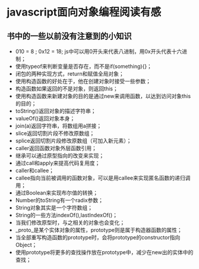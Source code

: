 # javascript面向对象编程阅读有感
## 书中的一些以前没有注意到的小知识
- 010 = 8 ; 0x12 = 18; js中可以用0开头来代表八进制，用0x开头代表十六进制；
- 使用typeof来判断变量是否存在，而不是if(something){}；
- 闭包的两种实现方式，return和赋值全局对象；
- 使用构造函数的好处在于，他在创建对象时接受一些参数；
- 构造函数如果返回的不是对象，则返回this；
- 使用构造函数来新建对象的目的是通过new来调用函数，以达到访问对象this的目的；
- toString()返回对象的描述字符串；
- valueOf()返回对象本身；
- join(a)返回字符串，将数组用a拼接；
- slice返回切割片段不修改原数组；
- splice返回切割片段修改原数组（可加入新元素）；
- caller返回函数对象外层函数引用；
- 继承可以通过原型指向的改变来实现；
- 通过call和apply来提高代码复用度；
- caller和callee；
- callee指向当前被调用的函数对象，可以是用callee来实现匿名函数的递归调用；
- 通过Boolean来实现布尔值的转换；
- Number的toString有一个radix参数；
- String对象其实是一个字符数组；
- String的一些方法indexOf(),lastIndexOf()；
- 当我们修改原型时，与之相关的对象也会变化；
- _proto_是某个实体对象的属性，prototype则是属于构造器函数的属性；
- 当全部重写构造函数的prototype时，会将prototype的constructor指向Object；
- 使用prototype将更多的查找操作放在prototype中，减少在new出的实体中的查找；

